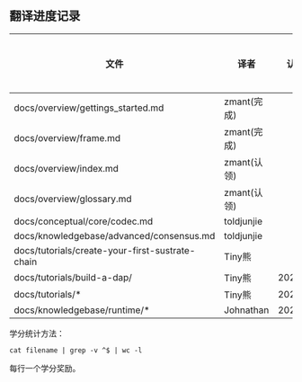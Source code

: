 ## 翻译进度记录

| 文件                                             |  译者    | 认领时间 | 完成时间 |   校对人 | 校对时间 |  学分 | 校对学分|
| -------------------------------------------------| --------|----------|---------|----------|-------   | ------|-------|
| docs/overview/gettings_started.md              | zmant(完成)|         |        | toldjunjie |         | 183  |        |
| docs/overview/frame.md                          | zmant(完成)|         |        |  toldjunjie |         |  160  |      |
| docs/overview/index.md                         | zmant(认领)  |         |        |  toldjunjie |         |  24  |      |
| docs/overview/glossary.md                      | zmant(认领)  |         |        |  toldjunjie |         |   xxx  |     |
| docs/conceptual/core/codec.md                  | toldjunjie  |         |        |  zmant     |         |   103  |      |
| docs/knowledgebase/advanced/consensus.md         | toldjunjie  |        |        |  zmant  |          |  100  |        |
| docs/tutorials/create-your-first-sustrate-chain  | Tiny熊   |          |         |  Tiny熊  |          |  181   |       |
| docs/tutorials/build-a-dap/                      | Tiny熊  |2020/7/21 | 2020/8/7  |  Tiny熊    |  2020/8/7  |  201   |   50   |
| docs/tutorials/*                                  | Tiny熊  |2020/8/7 |        |            |          |     |         |
| docs/knowledgebase/runtime/*                      | Johnathan  |2020/11/09 |        |   Johnathan |    |     |         |



学分统计方法：

```
cat filename | grep -v ^$ | wc -l
```

每行一个学分奖励。
